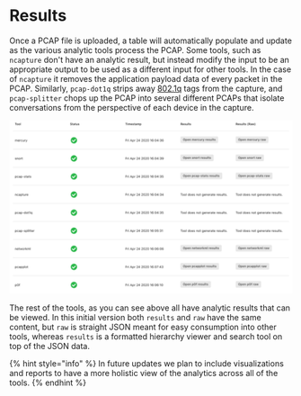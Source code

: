 # Results

Once a PCAP file is uploaded, a table will automatically populate and update as the various analytic tools process the PCAP. Some tools, such as `ncapture` don't have an analytic result, but instead modify the input to be an appropriate output to be used as a different input for other tools. In the case of `ncapture` it removes the application payload data of every packet in the PCAP. Similarly, `pcap-dot1q` strips away [802.1q](https://en.wikipedia.org/wiki/IEEE_802.1Q) tags from the capture, and `pcap-splitter` chops up the PCAP into several different PCAPs that isolate conversations from the perspective of each device in the capture.

![](../.gitbook/assets/screen-shot-2020-04-24-at-9.29.57-am.png)

The rest of the tools, as you can see above all have analytic results that can be viewed. In this initial version both `results` and `raw` have the same content, but `raw` is straight JSON meant for easy consumption into other tools, whereas `results` is a formatted hierarchy viewer and search tool on top of the JSON data.

{% hint style="info" %}
In future updates we plan to include visualizations and reports to have a more holistic view of the analytics across all of the tools.
{% endhint %}

